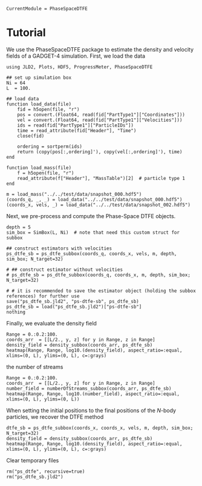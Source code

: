 ```@meta
CurrentModule = PhaseSpaceDTFE
```

# Tutorial

We use the PhaseSpaceDTFE package to estimate the density and velocity fields of a GADGET-4 simulation. First, we load the data

```@example tutorial1
using JLD2, Plots, HDF5, ProgressMeter, PhaseSpaceDTFE

## set up simulation box
Ni = 64
L  = 100.

## load data 
function load_data(file)
    fid = h5open(file, "r")
    pos = convert.(Float64, read(fid["PartType1"]["Coordinates"]))
    vel = convert.(Float64, read(fid["PartType1"]["Velocities"]))
    ids = read(fid["PartType1"]["ParticleIDs"])
    time = read_attribute(fid["Header"], "Time")
    close(fid)

    ordering = sortperm(ids)
    return (copy(pos[:,ordering]'), copy(vel[:,ordering]'), time)
end

function load_mass(file)
    f = h5open(file, "r")
    read_attribute(f["Header"], "MassTable")[2]  # particle type 1
end

m = load_mass("../../test/data/snapshot_000.hdf5")
(coords_q, _, _) = load_data("../../test/data/snapshot_000.hdf5")
(coords_x, vels, _) = load_data("../../test/data/snapshot_002.hdf5")
```

Next, we pre-process and compute the Phase-Space DTFE objects.

```@example tutorial1
depth = 5
sim_box = SimBox(L, Ni)  # note that need this custom struct for subbox

## construct estimators with velocities
ps_dtfe_sb = ps_dtfe_subbox(coords_q, coords_x, vels, m, depth, sim_box; N_target=32)

# ## construct estimator without velocities
# ps_dtfe_sb = ps_dtfe_subbox(coords_q, coords_x, m, depth, sim_box; N_target=32)

# # it is recommended to save the estimator object (holding the subbox references) for further use
save("ps_dtfe_sb.jld2", "ps-dtfe-sb", ps_dtfe_sb)
ps_dtfe_sb = load("ps_dtfe_sb.jld2")["ps-dtfe-sb"]
nothing
```

Finally, we evaluate the density field 
```@example tutorial1
Range = 0.:0.2:100.
coords_arr  = [[L/2., y, z] for y in Range, z in Range]
density_field = density_subbox(coords_arr, ps_dtfe_sb)
heatmap(Range, Range, log10.(density_field), aspect_ratio=:equal, xlims=(0, L), ylims=(0, L), c=:grays) 
```
the number of streams
```@example tutorial1
Range = 0.:0.2:100.
coords_arr  = [[L/2., y, z] for y in Range, z in Range]
number_field = numberOfStreams_subbox(coords_arr, ps_dtfe_sb)
heatmap(Range, Range, log10.(number_field), aspect_ratio=:equal, xlims=(0, L), ylims=(0, L)) 
```

When setting the initial positions to the final positions of the $N$-body particles, we recover the DTFE method
```@example tutorial1
dtfe_sb = ps_dtfe_subbox(coords_x, coords_x, vels, m, depth, sim_box; N_target=32)
density_field = density_subbox(coords_arr, ps_dtfe_sb)
heatmap(Range, Range, log10.(density_field), aspect_ratio=:equal, xlims=(0, L), ylims=(0, L), c=:grays) 
```

Clear temporary files
```@example tutorial1
rm("ps_dtfe", recursive=true)
rm("ps_dtfe_sb.jld2")
```